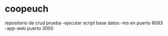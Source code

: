 # coopeuch
repositorio de crud prueba
-ejecutar script base datos
-ms en puerto 8083
-app-web puerto 3000
